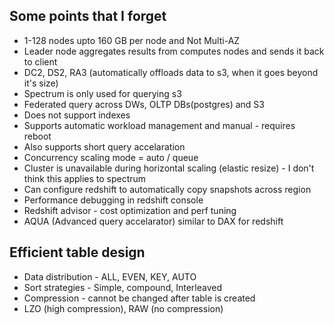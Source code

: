 ## Some points that I forget
- 1-128 nodes upto 160 GB per node and Not Multi-AZ
- Leader node aggregates results from computes nodes and sends it back to client
- DC2, DS2, RA3 (automatically offloads data to s3, when it goes beyond it's size)
- Spectrum is only used for querying s3
- Federated query across DWs, OLTP DBs(postgres) and S3
- Does not support indexes
- Supports automatic workload management and manual - requires reboot
- Also supports short query accelaration
- Concurrency scaling mode = auto / queue
- Cluster is unavailable during horizontal scaling (elastic resize) - I don't think this applies to spectrum
- Can configure redshift to automatically copy snapshots across region
- Performance debugging in redshift console
- Redshift advisor - cost optimization and perf tuning
- AQUA (Advanced query accelarator) similar to DAX for redshift

## Efficient table design
- Data distribution - ALL, EVEN, KEY, AUTO
- Sort strategies - Simple, compound, Interleaved 
- Compression - cannot be changed after table is created
- LZO (high compression), RAW (no compression)